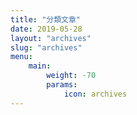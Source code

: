 ```yaml
---
title: "分類文章"
date: 2019-05-28
layout: "archives"
slug: "archives"
menu:
    main:
        weight: -70
        params: 
            icon: archives
---
```

